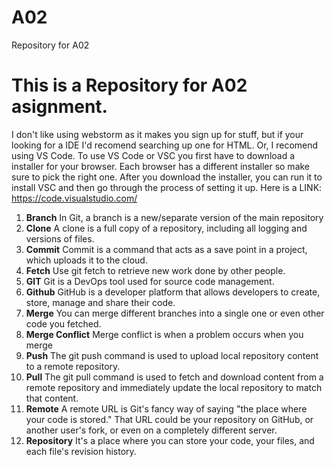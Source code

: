 # A02
Repository for A02
# This is a Repository for A02 asignment.
I don't like using webstorm as it makes you sign up for stuff, but if your looking for a IDE I'd recomend searching up one for HTML. Or, I recomend using VS Code. To use VS Code or VSC you first have to download a installer for your browser. Each browser has a different installer so make sure to pick the right one. After you download the installer, you can run it to install VSC and then go through the process of setting it up. Here is a LINK: https://code.visualstudio.com/ 
1. **Branch** In Git, a branch is a new/separate version of the main repository
2. **Clone** A clone is a full copy of a repository, including all logging and versions of files.
3. **Commit** Commit is a command that acts as a save point in a project, which uploads it to the cloud.
4. **Fetch** Use git fetch to retrieve new work done by other people.
5. **GIT** Git is a DevOps tool used for source code management.
6. **Github** GitHub is a developer platform that allows developers to create, store, manage and share their code. 
7. **Merge** You can merge different branches into a single one or even other code you fetched.
8. **Merge Conflict** Merge conflict is when a problem occurs when you merge
9. **Push** The git push command is used to upload local repository content to a remote repository.
10. **Pull** The git pull command is used to fetch and download content from a remote repository and immediately update the local repository to match that content.
11. **Remote** A remote URL is Git's fancy way of saying "the place where your code is stored." That URL could be your repository on GitHub, or another user's fork, or even on a completely different server.
12. **Repository** It's a place where you can store your code, your files, and each file's revision history.

